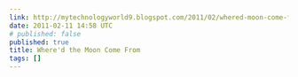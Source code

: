 ```yaml
---
link: http://mytechnologyworld9.blogspot.com/2011/02/whered-moon-come-from.html
date: 2011-02-11 14:58 UTC
# published: false
published: true
title: Where'd the Moon Come From
tags: []
---
```



